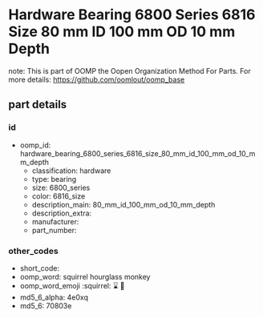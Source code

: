 # Hardware Bearing 6800 Series 6816 Size 80 mm ID 100 mm OD 10 mm Depth  

note: This is part of OOMP the Oopen Organization Method For Parts. For more details: https://github.com/oomlout/oomp_base

##  part details





### id
* oomp_id: hardware_bearing_6800_series_6816_size_80_mm_id_100_mm_od_10_mm_depth
  * classification: hardware
  * type: bearing
  * size: 6800_series
  * color: 6816_size
  * description_main: 80_mm_id_100_mm_od_10_mm_depth
  * description_extra: 
  * manufacturer: 
  * part_number: 

### other_codes
* short_code: 
* oomp_word: squirrel hourglass monkey
* oomp_word_emoji :squirrel: :hourglass: :monkey:
* md5_6_alpha: 4e0xq
* md5_6: 70803e